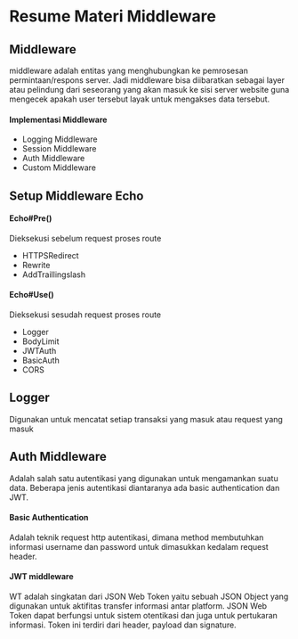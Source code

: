 # Resume Materi Middleware

## Middleware
middleware adalah entitas yang menghubungkan ke pemrosesan permintaan/respons server. Jadi middleware bisa diibaratkan sebagai layer atau pelindung dari seseorang yang akan masuk ke sisi server website guna mengecek apakah user tersebut layak untuk mengakses data tersebut.

#### Implementasi Middleware
<ul>
<li>Logging Middleware</li>
<li>Session Middleware</li>
<li>Auth Middleware</li>
<li>Custom Middleware</li>
</ul>

## Setup Middleware Echo

#### Echo#Pre()
Dieksekusi sebelum request proses route
<ul>
<li>HTTPSRedirect</li>
<li>Rewrite</li>
<li>AddTraillingslash</li>
</ul>

#### Echo#Use()
Dieksekusi sesudah request proses route
<ul>
<li>Logger</li>
<li>BodyLimit</li>
<li>JWTAuth</li>
<li>BasicAuth</li>
<li>CORS</li>
</ul>

## Logger
Digunakan untuk mencatat setiap transaksi yang masuk atau request yang masuk

## Auth Middleware
Adalah salah satu autentikasi yang digunakan untuk mengamankan suatu data. Beberapa jenis autentikasi diantaranya ada basic authentication dan JWT.

#### Basic Authentication
Adalah teknik request http autentikasi, dimana method membutuhkan informasi username dan password untuk dimasukkan kedalam request header.

#### JWT middleware
WT adalah singkatan dari JSON Web Token yaitu sebuah JSON Object yang digunakan untuk aktifitas transfer informasi antar platform. JSON Web Token dapat berfungsi untuk sistem otentikasi dan juga untuk pertukaran informasi. Token ini terdiri dari header, payload dan signature.